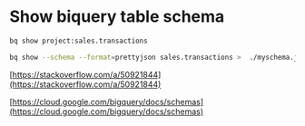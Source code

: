 # Show biquery table schema

```sh
bq show project:sales.transactions

bq show --schema --format=prettyjson sales.transactions >  ./myschema.json
```

[https://stackoverflow.com/a/50921844](https://stackoverflow.com/a/50921844)

[https://cloud.google.com/bigquery/docs/schemas](https://cloud.google.com/bigquery/docs/schemas)
